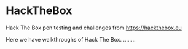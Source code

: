 # HackTheBox
Hack The Box pen testing and challenges from https://hackthebox.eu

Here we have walkthroughs of Hack The Box. ........